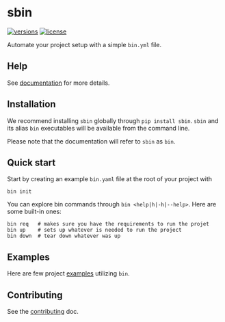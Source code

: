 # sbin

[![versions](https://img.shields.io/pypi/pyversions/sbin.svg)](https://gitlab.com/mazmrini/bin)
[![license](https://img.shields.io/gitlab/license/mazmrini/bin)](https://gitlab.com/mazmrini/bin/-/blob/main/LICENSE)

Automate your project setup with a simple `bin.yml` file.

## Help
See [documentation](https://google.com) for more details.

## Installation
We recommend installing `sbin` globally through `pip install sbin`.
`sbin` and its alias `bin` executables will be available from the command line.

Please note that the documentation will refer to `sbin` as `bin`.

## Quick start
Start by creating an example `bin.yaml` file at the root of your project with
```
bin init
```

You can explore bin commands through `bin <help|h|-h|--help>`. Here
are some built-in ones:
```
bin req   # makes sure you have the requirements to run the projet 
bin up    # sets up whatever is needed to run the project
bin down  # tear down whatever was up
```

## Examples
Here are few project [examples](https://gitlab.com/mazmrini/bin/-/blob/main/examples) utilizing `bin`.

## Contributing
See the [contributing](https://gitlab.com/mazmrini/bin/-/blob/main/CONTRIBUTING.md) doc.
